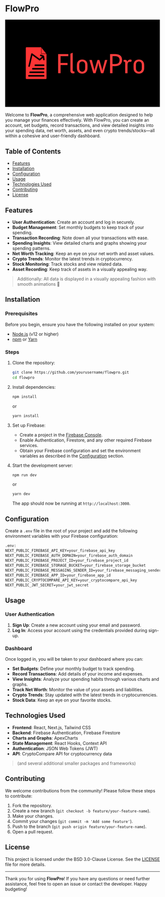 # FlowPro
![Banner](flowprobanner.png)

Welcome to **FlowPro**, a comprehensive web application designed to help you manage your finances effectively. With FlowPro, you can create an account, set budgets, record transactions, and view detailed insights into your spending data, net worth, assets, and even crypto trends/stocks—all within a cohesive and user-friendly dashboard.

## Table of Contents

- [Features](#features)
- [Installation](#installation)
- [Configuration](#configuration)
- [Usage](#usage)
- [Technologies Used](#technologies-used)
- [Contributing](#contributing)
- [License](#license)

## Features

- **User Authentication**: Create an account and log in securely.
- **Budget Management**: Set monthly budgets to keep track of your spending.
- **Transaction Recording**: Note down all your transactions with ease.
- **Spending Insights**: View detailed charts and graphs showing your spending patterns.
- **Net Worth Tracking**: Keep an eye on your net worth and asset values.
- **Crypto Trends**: Monitor the latest trends in cryptocurrency.
- **Stock Monitoring**: Track stocks and view related data.
- **Asset Recording**: Keep track of assets in a visually appealing way.

> Additionally: All data is displayed in a visually appealing fashion with smooth animations 🙂

## Installation

### Prerequisites

Before you begin, ensure you have the following installed on your system:

- [Node.js](https://nodejs.org/) (v12 or higher)
- [npm](https://www.npmjs.com/) or [Yarn](https://yarnpkg.com/)

### Steps

1. Clone the repository:

    ```bash
    git clone https://github.com/yourusername/flowpro.git
    cd flowpro
    ```

2. Install dependencies:

    ```bash
    npm install
    ```

    or

    ```bash
    yarn install
    ```

3. Set up Firebase:

    - Create a project in the [Firebase Console](https://console.firebase.google.com/).
    - Enable Authentication, Firestore, and any other required Firebase services.
    - Obtain your Firebase configuration and set the environment variables as described in the [Configuration](#configuration) section.

4. Start the development server:

    ```bash
    npm run dev
    ```

    or

    ```bash
    yarn dev
    ```

    The app should now be running at `http://localhost:3000`.

## Configuration

Create a `.env` file in the root of your project and add the following environment variables with your Firebase configuration:

```
.env:
NEXT_PUBLIC_FIREBASE_API_KEY=your_firebase_api_key
NEXT_PUBLIC_FIREBASE_AUTH_DOMAIN=your_firebase_auth_domain
NEXT_PUBLIC_FIREBASE_PROJECT_ID=your_firebase_project_id
NEXT_PUBLIC_FIREBASE_STORAGE_BUCKET=your_firebase_storage_bucket
NEXT_PUBLIC_FIREBASE_MESSAGING_SENDER_ID=your_firebase_messaging_sender_id
NEXT_PUBLIC_FIREBASE_APP_ID=your_firebase_app_id
NEXT_PUBLIC_CRYPTOCOMPARE_API_KEY=your_cryptocompare_api_key
NEXT_PUBLIC_JWT_SECRET=your_jwt_secret
```

## Usage

### User Authentication

1. **Sign Up**: Create a new account using your email and password.
2. **Log In**: Access your account using the credentials provided during sign-up.

### Dashboard

Once logged in, you will be taken to your dashboard where you can:

- **Set Budgets**: Define your monthly budget to track spending.
- **Record Transactions**: Add details of your income and expenses.
- **View Insights**: Analyze your spending habits through various charts and graphs.
- **Track Net Worth**: Monitor the value of your assets and liabilities.
- **Crypto Trends**: Stay updated with the latest trends in cryptocurrencies.
- **Stock Data**: Keep an eye on your favorite stocks.

## Technologies Used

- **Frontend**: React, Next.js, Tailwind CSS
- **Backend**: Firebase Authentication, Firebase Firestore
- **Charts and Graphs**: ApexCharts
- **State Management**: React Hooks, Context API
- **Authentication**: JSON Web Tokens (JWT)
- **API**: CryptoCompare API for cryptocurrency data

> (and several additional smaller packages and frameworks)

## Contributing

We welcome contributions from the community! Please follow these steps to contribute:

1. Fork the repository.
2. Create a new branch (`git checkout -b feature/your-feature-name`).
3. Make your changes.
4. Commit your changes (`git commit -m 'Add some feature'`).
5. Push to the branch (`git push origin feature/your-feature-name`).
6. Open a pull request.

## License

This project is licensed under the BSD 3.0-Clause License. See the [LICENSE](https://opensource.org/license/bsd-3-clause) file for more details.

---

Thank you for using **FlowPro**! If you have any questions or need further assistance, feel free to open an issue or contact the developer. Happy budgeting!